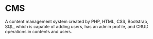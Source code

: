 # CMS
A content management system created by PHP, HTML, CSS, Bootstrap, SQL, which is capable of adding users, has an admin profile, and CRUD operations in contents and users.
